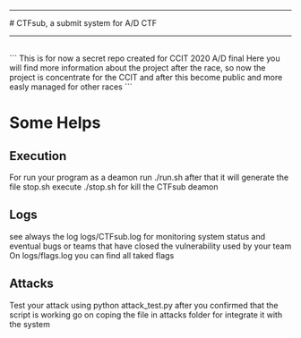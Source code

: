 <hr>
# CTFsub, a submit system for A/D CTF 
<hr>

<br>
```
This is for now a secret repo created for CCIT 2020 A/D final
Here you will find more information about the project 
after the race, so now the project is concentrate for the CCIT and after this become public
and more easly managed for other races
```
<br>


# Some Helps
## Execution
For run your program as a deamon run ./run.sh
after that it will generate the file stop.sh
execute ./stop.sh for kill the CTFsub deamon

## Logs
see always the log logs/CTFsub.log for monitoring
system status and eventual bugs or teams that have
closed the vulnerability used by your team
On logs/flags.log you can find all taked flags

## Attacks
Test your attack using python attack_test.py
after you confirmed that the script is working
go on coping the file in attacks folder
for integrate it with the system


